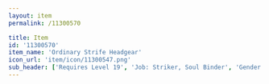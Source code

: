 ```yaml
---
layout: item
permalink: /11300570

title: Item
id: '11300570'
item_name: 'Ordinary Strife Headgear'
icon_url: 'item/icon/11300547.png'
sub_header: ['Requires Level 19', 'Job: Striker, Soul Binder', 'Gender: All']
---
```

